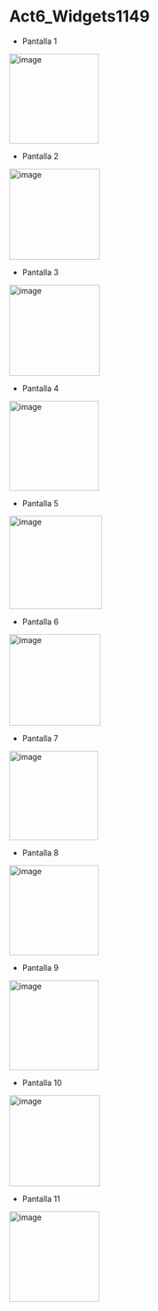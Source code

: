 # Act6_Widgets1149

- Pantalla 1
  
<img width="161" alt="image" src="https://github.com/user-attachments/assets/b28f6eba-fa37-41f6-949c-dab9f8805c71" />
  
- Pantalla 2

<img width="163" alt="image" src="https://github.com/user-attachments/assets/89b809f6-f0b5-4205-aa00-8ae122d09663" />

- Pantalla 3

<img width="163" alt="image" src="https://github.com/user-attachments/assets/fc9f8ca2-710f-482a-9de8-73909bf7a7c6" />
  
- Pantalla 4

<img width="161" alt="image" src="https://github.com/user-attachments/assets/dc252216-0618-47a0-9b27-4fb0ecb3d2a2" />
  
- Pantalla 5

<img width="167" alt="image" src="https://github.com/user-attachments/assets/e89a54fd-b969-4f12-975b-892cea1ae16c" />

- Pantalla 6

<img width="164" alt="image" src="https://github.com/user-attachments/assets/5700f503-19b6-41d3-99c6-425ee434eede" />

- Pantalla 7

<img width="160" alt="image" src="https://github.com/user-attachments/assets/c099f845-44f5-4b39-9a82-9411baaddb73" />

- Pantalla 8

<img width="161" alt="image" src="https://github.com/user-attachments/assets/ab9edb67-b712-4fd6-b951-b86948f0eb20" />

- Pantalla 9

<img width="161" alt="image" src="https://github.com/user-attachments/assets/6d02ef37-8e63-4bf4-b89a-63fccd017b93" />

- Pantalla 10

<img width="163" alt="image" src="https://github.com/user-attachments/assets/2dab38c5-cae3-4dbc-b65a-a7497052a8ca" />

- Pantalla 11

<img width="162" alt="image" src="https://github.com/user-attachments/assets/43e157e4-978d-49e7-998d-2edbfa2254c4" />
